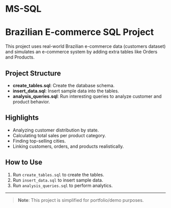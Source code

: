 # MS-SQL
# Brazilian E-commerce SQL Project

This project uses real-world Brazilian e-commerce data (customers dataset) and simulates an e-commerce system by adding extra tables like Orders and Products.

## Project Structure

- **create_tables.sql**: Create the database schema.
- **insert_data.sql**: Insert sample data into the tables.
- **analysis_queries.sql**: Run interesting queries to analyze customer and product behavior.

## Highlights

- Analyzing customer distribution by state.
- Calculating total sales per product category.
- Finding top-selling cities.
- Linking customers, orders, and products realistically.

## How to Use

1. Run `create_tables.sql` to create the tables.
2. Run `insert_data.sql` to insert sample data.
3. Run `analysis_queries.sql` to perform analytics.

---
> **Note**: This project is simplified for portfolio/demo purposes.
